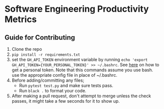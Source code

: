 # Software Engineering Productivity Metrics

## Guide for Contributing

1. Clone the repo
2. `pip install -r requirements.txt`
3. set the `GH_API_TOKEN` environment variable by running `echo 'export GH_API_TOKEN={YOUR_PERSONAL_TOKEN}' >> ~/.bashrc`. See [here](https://docs.github.com/en/authentication/keeping-your-account-and-data-secure/creating-a-personal-access-token) on how to get a personal token. Note that this commands assume you use bash. use the appropriate config file in place of ~/.bashrc.
4. Before adding/committing any files;
    - Run `pytest test.py` and make sure tests pass.
    - Run `black .` to format your code.
5. After making a pull request, don't attempt to merge unless the check passes, it might take a few seconds for it to show up.
